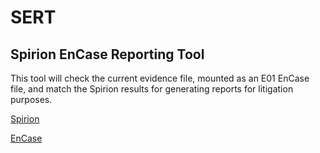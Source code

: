 # SERT
## Spirion EnCase Reporting Tool

This tool will check the current evidence file, mounted as an E01 EnCase file, and match the Spirion results for generating reports for litigation purposes.

[Spirion](https://www.spirion.com/)

[EnCase](https://www.guidancesoftware.com/encase-forensic)
